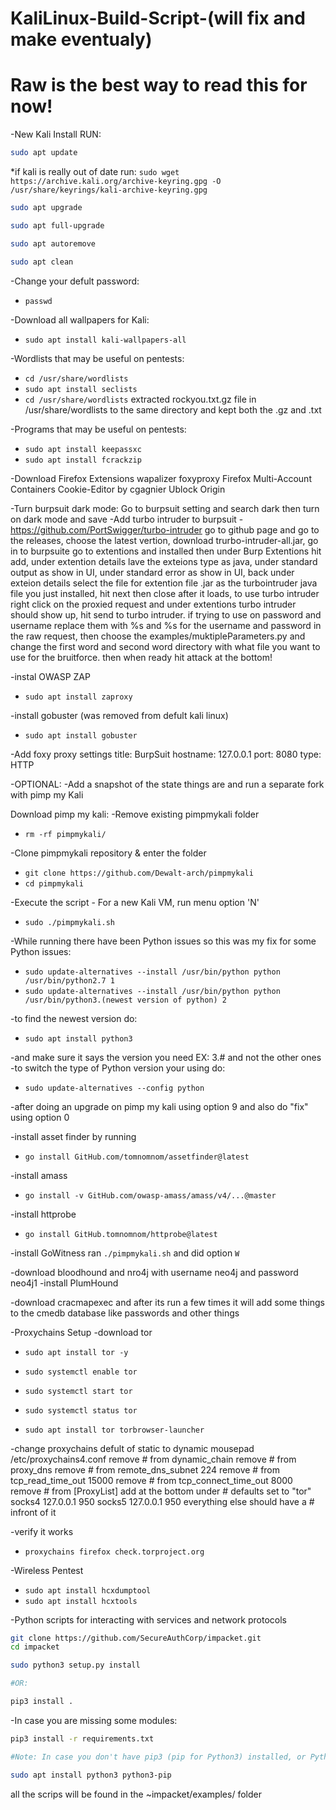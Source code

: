 # KaliLinux-Build-Script-(will fix and make eventualy)
# Raw is the best way to read this for now!

-New Kali Install RUN:
```bash 
sudo apt update
```

*if kali is really out of date run: ``` sudo wget https://archive.kali.org/archive-keyring.gpg -O /usr/share/keyrings/kali-archive-keyring.gpg ```
```bash
sudo apt upgrade 
```
```bash 
sudo apt full-upgrade
```
```bash 
sudo apt autoremove
```
```bash 
sudo apt clean
```

-Change your defult password:
- ``` passwd ```

-Download all wallpapers for Kali:
- ``` sudo apt install kali-wallpapers-all ```

-Wordlists that may be useful on pentests:
- ``` cd /usr/share/wordlists ```
- ``` sudo apt install seclists ```
- ``` cd /usr/share/wordlists ```
extracted rockyou.txt.gz file in /usr/share/wordlists to the same directory and kept both the .gz and .txt 

-Programs that may be useful on pentests:
- ``` sudo apt install keepassxc ```
- ``` sudo apt install fcrackzip ```

-Download Firefox Extensions
wapalizer
foxyproxy
Firefox Multi-Account Containers
Cookie-Editor         by cgagnier
Ublock Origin 

-Turn burpsuit dark mode:
Go to burpsuit setting and search dark then turn on dark mode and save
-Add turbo intruder to burpsuit - https://github.com/PortSwigger/turbo-intruder
go to github page and go to the releases, choose the latest vertion, download trurbo-intruder-all.jar, go in to burpsuite go to extentions and installed then under Burp Extentions hit add, under extention details lave the exteions type as java, under standard output as show in UI, under standard error as show in UI, back under exteion details select the file for extention file .jar as the turbointruder java file you just installed, hit next then close after it loads, to use turbo intruder right click on the proxied request and under extentions turbo intruder should show up, hit send to turbo intruder. 
if trying to use on password and username replace them with %s and %s for the username and password in the raw request, then choose the examples/muktipleParameters.py and change the first word and second word directory with what file you want to use for the bruitforce. then when ready hit attack at the bottom!

-instal OWASP ZAP
- ``` sudo apt install zaproxy ```

-install gobuster (was removed from defult kali linux)
- ``` sudo apt install gobuster ```

-Add foxy proxy settings
title: BurpSuit
hostname: 127.0.0.1
port: 8080
type: HTTP

-OPTIONAL:
-Add a snapshot of the state things are and run a separate fork with pimp my Kali

Download pimp my kali:
-Remove existing pimpmykali folder
- ``` rm -rf pimpmykali/ ```

-Clone pimpmykali repository & enter the folder
- ``` git clone https://github.com/Dewalt-arch/pimpmykali ```
- ``` cd pimpmykali ```

-Execute the script - For a new Kali VM, run menu option 'N'
- ``` sudo ./pimpmykali.sh ```


-While running there have been Python issues so this was my fix for some Python issues:
- ``` sudo update-alternatives --install /usr/bin/python python /usr/bin/python2.7 1 ```
- ``` sudo update-alternatives --install /usr/bin/python python /usr/bin/python3.(newest version of python) 2 ```

-to find the newest version do:
- ``` sudo apt install python3 ```

-and make sure it says the version you need EX: 3.# and not the other ones
-to switch the type of Python version your using do:
- ``` sudo update-alternatives --config python ```


-after doing an upgrade on pimp my kali using option 9 and also do "fix" using option 0 

-install asset finder by running 
- ``` go install GitHub.com/tomnomnom/assetfinder@latest ```

-install amass 
- ``` go install -v GitHub.com/owasp-amass/amass/v4/...@master ```

-install httprobe 
- ``` go install GitHub.tomnomnom/httprobe@latest ```

-install GoWitness 
ran ``` ./pimpmykali.sh ``` and did option ``` W ```

-download bloodhound and nro4j with username neo4j and password neo4j1
-install PlumHound 

-download cracmapexec and after its run a few times it will add some things to the cmedb database like passwords and other things




-Proxychains Setup
-download tor 
- ``` sudo apt install tor -y ```

- ``` sudo systemctl enable tor ```
- ``` sudo systemctl start tor ```
- ``` sudo systemctl status tor ```

- ``` sudo apt install tor torbrowser-launcher ```

-change proxychains defult of static to dynamic 
mousepad /etc/proxychains4.conf
  remove # from dynamic_chain
  remove # from proxy_dns
  remove # from remote_dns_subnet 224
  remove # from tcp_read_time_out 15000
  remove # from tcp_connect_time_out 8000
  remove # from [ProxyList]
  add at the bottom under # defaults set to "tor"
    socks4 127.0.0.1 950
    socks5 127.0.0.1 950
  everything else should have a # infront of it

-verify it works
- ``` proxychains firefox check.torproject.org ```



-Wireless Pentest
- ``` sudo apt install hcxdumptool ```
- ``` sudo apt install hcxtools ```





-Python scripts for interacting with services and network protocols 

```bash
git clone https://github.com/SecureAuthCorp/impacket.git 
cd impacket

sudo python3 setup.py install

#OR:

pip3 install . 
```

-In case you are missing some modules:

```bash
pip3 install -r requirements.txt
```

```bash
#Note: In case you don't have pip3 (pip for Python3) installed, or Python3, install it with the following commands:

sudo apt install python3 python3-pip
```
all the scrips will be found in the ~impacket/examples/ folder 



























































